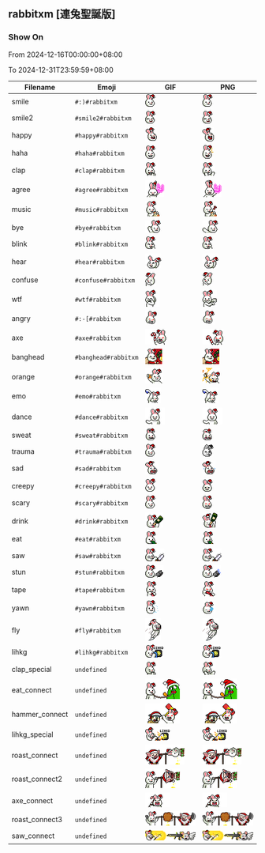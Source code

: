 ## rabbitxm [連兔聖誕版]

### Show On
From 2024-12-16T00:00:00+08:00

To 2024-12-31T23:59:59+08:00

| Filename | Emoji | GIF | PNG |
| --- | --- | --- | --- |
| smile | `#:)#rabbitxm` | ![smile](../../assets/android/faces/rabbitxm/smile.gif) | ![smile](../../assets/android/faces_png/rabbitxm/smile.png) |
| smile2 | `#smile2#rabbitxm` | ![smile2](../../assets/android/faces/rabbitxm/smile2.gif) | ![smile2](../../assets/android/faces_png/rabbitxm/smile2.png) |
| happy | `#happy#rabbitxm` | ![happy](../../assets/android/faces/rabbitxm/happy.gif) | ![happy](../../assets/android/faces_png/rabbitxm/happy.png) |
| haha | `#haha#rabbitxm` | ![haha](../../assets/android/faces/rabbitxm/haha.gif) | ![haha](../../assets/android/faces_png/rabbitxm/haha.png) |
| clap | `#clap#rabbitxm` | ![clap](../../assets/android/faces/rabbitxm/clap.gif) | ![clap](../../assets/android/faces_png/rabbitxm/clap.png) |
| agree | `#agree#rabbitxm` | ![agree](../../assets/android/faces/rabbitxm/agree.gif) | ![agree](../../assets/android/faces_png/rabbitxm/agree.png) |
| music | `#music#rabbitxm` | ![music](../../assets/android/faces/rabbitxm/music.gif) | ![music](../../assets/android/faces_png/rabbitxm/music.png) |
| bye | `#bye#rabbitxm` | ![bye](../../assets/android/faces/rabbitxm/bye.gif) | ![bye](../../assets/android/faces_png/rabbitxm/bye.png) |
| blink | `#blink#rabbitxm` | ![blink](../../assets/android/faces/rabbitxm/blink.gif) | ![blink](../../assets/android/faces_png/rabbitxm/blink.png) |
| hear | `#hear#rabbitxm` | ![hear](../../assets/android/faces/rabbitxm/hear.gif) | ![hear](../../assets/android/faces_png/rabbitxm/hear.png) |
| confuse | `#confuse#rabbitxm` | ![confuse](../../assets/android/faces/rabbitxm/confuse.gif) | ![confuse](../../assets/android/faces_png/rabbitxm/confuse.png) |
| wtf | `#wtf#rabbitxm` | ![wtf](../../assets/android/faces/rabbitxm/wtf.gif) | ![wtf](../../assets/android/faces_png/rabbitxm/wtf.png) |
| angry | `#:-[#rabbitxm` | ![angry](../../assets/android/faces/rabbitxm/angry.gif) | ![angry](../../assets/android/faces_png/rabbitxm/angry.png) |
| axe | `#axe#rabbitxm` | ![axe](../../assets/android/faces/rabbitxm/axe.gif) | ![axe](../../assets/android/faces_png/rabbitxm/axe.png) |
| banghead | `#banghead#rabbitxm` | ![banghead](../../assets/android/faces/rabbitxm/banghead.gif) | ![banghead](../../assets/android/faces_png/rabbitxm/banghead.png) |
| orange | `#orange#rabbitxm` | ![orange](../../assets/android/faces/rabbitxm/orange.gif) | ![orange](../../assets/android/faces_png/rabbitxm/orange.png) |
| emo | `#emo#rabbitxm` | ![emo](../../assets/android/faces/rabbitxm/emo.gif) | ![emo](../../assets/android/faces_png/rabbitxm/emo.png) |
| dance | `#dance#rabbitxm` | ![dance](../../assets/android/faces/rabbitxm/dance.gif) | ![dance](../../assets/android/faces_png/rabbitxm/dance.png) |
| sweat | `#sweat#rabbitxm` | ![sweat](../../assets/android/faces/rabbitxm/sweat.gif) | ![sweat](../../assets/android/faces_png/rabbitxm/sweat.png) |
| trauma | `#trauma#rabbitxm` | ![trauma](../../assets/android/faces/rabbitxm/trauma.gif) | ![trauma](../../assets/android/faces_png/rabbitxm/trauma.png) |
| sad | `#sad#rabbitxm` | ![sad](../../assets/android/faces/rabbitxm/sad.gif) | ![sad](../../assets/android/faces_png/rabbitxm/sad.png) |
| creepy | `#creepy#rabbitxm` | ![creepy](../../assets/android/faces/rabbitxm/creepy.gif) | ![creepy](../../assets/android/faces_png/rabbitxm/creepy.png) |
| scary | `#scary#rabbitxm` | ![scary](../../assets/android/faces/rabbitxm/scary.gif) | ![scary](../../assets/android/faces_png/rabbitxm/scary.png) |
| drink | `#drink#rabbitxm` | ![drink](../../assets/android/faces/rabbitxm/drink.gif) | ![drink](../../assets/android/faces_png/rabbitxm/drink.png) |
| eat | `#eat#rabbitxm` | ![eat](../../assets/android/faces/rabbitxm/eat.gif) | ![eat](../../assets/android/faces_png/rabbitxm/eat.png) |
| saw | `#saw#rabbitxm` | ![saw](../../assets/android/faces/rabbitxm/saw.gif) | ![saw](../../assets/android/faces_png/rabbitxm/saw.png) |
| stun | `#stun#rabbitxm` | ![stun](../../assets/android/faces/rabbitxm/stun.gif) | ![stun](../../assets/android/faces_png/rabbitxm/stun.png) |
| tape | `#tape#rabbitxm` | ![tape](../../assets/android/faces/rabbitxm/tape.gif) | ![tape](../../assets/android/faces_png/rabbitxm/tape.png) |
| yawn | `#yawn#rabbitxm` | ![yawn](../../assets/android/faces/rabbitxm/yawn.gif) | ![yawn](../../assets/android/faces_png/rabbitxm/yawn.png) |
| fly | `#fly#rabbitxm` | ![fly](../../assets/android/faces/rabbitxm/fly.gif) | ![fly](../../assets/android/faces_png/rabbitxm/fly.png) |
| lihkg | `#lihkg#rabbitxm` | ![lihkg](../../assets/android/faces/rabbitxm/lihkg.gif) | ![lihkg](../../assets/android/faces_png/rabbitxm/lihkg.png) |
| clap_special | `undefined` | ![clap_special](../../assets/android/faces/rabbitxm/clap_special.gif) | ![clap_special](../../assets/android/faces_png/rabbitxm/clap_special.png) |
| eat_connect | `undefined` | ![eat_connect](../../assets/android/faces/rabbitxm/eat_connect.gif) | ![eat_connect](../../assets/android/faces_png/rabbitxm/eat_connect.png) |
| hammer_connect | `undefined` | ![hammer_connect](../../assets/android/faces/rabbitxm/hammer_connect.gif) | ![hammer_connect](../../assets/android/faces_png/rabbitxm/hammer_connect.png) |
| lihkg_special | `undefined` | ![lihkg_special](../../assets/android/faces/rabbitxm/lihkg_special.gif) | ![lihkg_special](../../assets/android/faces_png/rabbitxm/lihkg_special.png) |
| roast_connect | `undefined` | ![roast_connect](../../assets/android/faces/rabbitxm/roast_connect.gif) | ![roast_connect](../../assets/android/faces_png/rabbitxm/roast_connect.png) |
| roast_connect2 | `undefined` | ![roast_connect2](../../assets/android/faces/rabbitxm/roast_connect2.gif) | ![roast_connect2](../../assets/android/faces_png/rabbitxm/roast_connect2.png) |
| axe_connect | `undefined` | ![axe_connect](../../assets/android/faces/rabbitxm/axe_connect.gif) | ![axe_connect](../../assets/android/faces_png/rabbitxm/axe_connect.png) |
| roast_connect3 | `undefined` | ![roast_connect3](../../assets/android/faces/rabbitxm/roast_connect3.gif) | ![roast_connect3](../../assets/android/faces_png/rabbitxm/roast_connect3.png) |
| saw_connect | `undefined` | ![saw_connect](../../assets/android/faces/rabbitxm/saw_connect.gif) | ![saw_connect](../../assets/android/faces_png/rabbitxm/saw_connect.png) |

